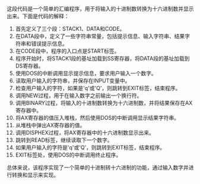 这段代码是一个简单的汇编程序，用于将输入的十进制数转换为十六进制数并显示出来。下面是代码的解释：

1. 首先定义了三个段：STACK1、DATA和CODE。
2. 在DATA段中，定义了一些字符串常量，包括提示信息、输入字符串、结果字符串和错误提示信息。
3. 在CODE段中，程序的入口点是START标签。
4. 程序开始时，将STACK1段的基址加载到SS寄存器，将DATA段的基址加载到DS寄存器。
5. 使用DOS的中断调用显示提示信息，要求用户输入一个数字。
6. 读取用户输入的字符串，并保存在INPUT变量中。
7. 检查用户输入的字符，如果是'q'或'Q'，则跳转到EXIT标签，结束程序。
8. 调用NEW过程，用于在输入数字之前输出一个换行符。
9. 调用BINARY过程，将输入的十进制数转换为十六进制数，并将结果保存在AX寄存器中。
10. 将AX寄存器的值压入堆栈，然后使用DOS的中断调用显示结果字符串。
11. 从堆栈中弹出AX寄存器的值。
12. 调用DISPHEX过程，将AX寄存器中的十六进制数显示出来。
13. 跳转到READ标签，继续读取下一个数字。
14. 如果用户输入的字符是'q'或'Q'，则跳转到EXIT标签，结束程序。
15. EXIT标签处，使用DOS的中断调用终止程序。

总体来说，该程序实现了一个简单的十进制转十六进制的功能，通过输入数字并进行转换和显示来实现。